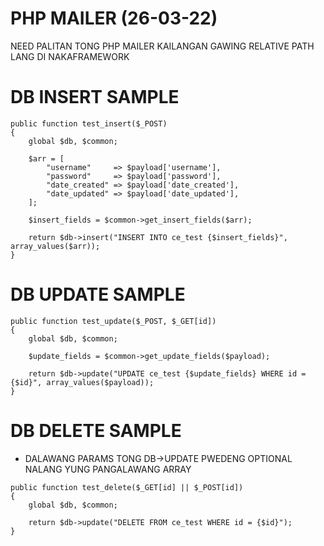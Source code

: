 # PHP MAILER (26-03-22)
NEED PALITAN TONG PHP MAILER KAILANGAN GAWING RELATIVE PATH LANG DI NAKAFRAMEWORK   

# DB INSERT SAMPLE
```
public function test_insert($_POST)
{
    global $db, $common;

    $arr = [
        "username"     => $payload['username'],
        "password"     => $payload['password'],
        "date_created" => $payload['date_created'],
        "date_updated" => $payload['date_updated'],
    ];

    $insert_fields = $common->get_insert_fields($arr);

    return $db->insert("INSERT INTO ce_test {$insert_fields}", array_values($arr));
}
```

# DB UPDATE SAMPLE
```
public function test_update($_POST, $_GET[id])
{
    global $db, $common;

    $update_fields = $common->get_update_fields($payload);
    
    return $db->update("UPDATE ce_test {$update_fields} WHERE id = {$id}", array_values($payload));
}
```

# DB DELETE SAMPLE
- DALAWANG PARAMS TONG DB->UPDATE PWEDENG OPTIONAL NALANG YUNG PANGALAWANG ARRAY
```
public function test_delete($_GET[id] || $_POST[id])
{
    global $db, $common;

    return $db->update("DELETE FROM ce_test WHERE id = {$id}");
}
```
